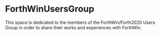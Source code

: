 # ForthWinUsersGroup
This space is dedicated to the members of the ForthWin/Forth2020 Users Group in order to share their works and experiences with ForthWin.
